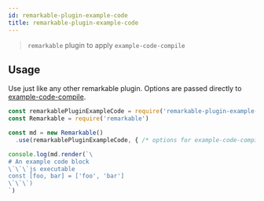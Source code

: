 ```yaml
---
id: remarkable-plugin-example-code
title: remarkable-plugin-example-code
---
```


> `remarkable` plugin to apply `example-code-compile`

## Usage

Use just like any other remarkable plugin. Options are passed directly to [example-code-compile](./example-code-compile.html).

```js
const remarkablePluginExampleCode = require('remarkable-plugin-example-code')
const Remarkable = require('remarkable')

const md = new Remarkable()
  .use(remarkablePluginExampleCode, { /* options for example-code-compile */ })

console.log(md.render(`\
# An example code block
\`\`\`js executable
const [foo, bar] = ['foo', 'bar']
\`\`\`)
`)
```
